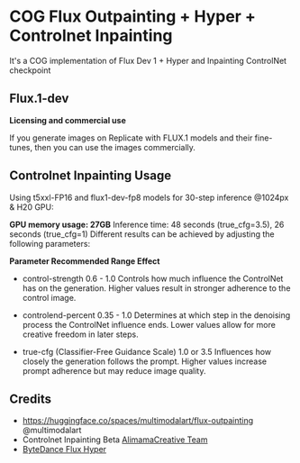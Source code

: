 # COG Flux Outpainting + Hyper + Controlnet Inpainting 
It's a COG implementation of Flux Dev 1 + Hyper and Inpainting ControlNet checkpoint

## Flux.1-dev
**Licensing and commercial use**

If you generate images on Replicate with FLUX.1 models and their fine-tunes, then you can use the images commercially.

## Controlnet Inpainting Usage
Using t5xxl-FP16 and flux1-dev-fp8 models for 30-step inference @1024px & H20 GPU:

**GPU memory usage: 27GB**
Inference time: 48 seconds (true_cfg=3.5), 26 seconds (true_cfg=1)
Different results can be achieved by adjusting the following parameters:

**Parameter	Recommended Range Effect**

- control-strength	0.6 - 1.0	Controls how much influence the ControlNet has on the generation. Higher values result in stronger adherence to the control image.

- controlend-percent	0.35 - 1.0	Determines at which step in the denoising process the ControlNet influence ends. Lower values allow for more creative freedom in later steps.

- true-cfg (Classifier-Free Guidance Scale)	1.0 or 3.5	Influences how closely the generation follows the prompt. Higher values increase prompt adherence but may reduce image quality.


## Credits 
- https://huggingface.co/spaces/multimodalart/flux-outpainting @multimodalart
- Controlnet Inpainting Beta [AlimamaCreative Team](https://huggingface.co/alimama-creative/FLUX.1-dev-Controlnet-Inpainting-Beta)
- [ByteDance Flux Hyper](https://huggingface.co/ByteDance/Hyper-SD)